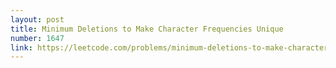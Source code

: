 ```yaml
---
layout: post
title: Minimum Deletions to Make Character Frequencies Unique
number: 1647
link: https://leetcode.com/problems/minimum-deletions-to-make-character-frequencies-unique
---
```

